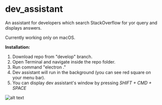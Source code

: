 # dev_assistant

An assistant for developers which search StackOverflow for yor query and displays answers.

Currently working only on macOS.

**Installation:** <br />
  1. Download repo from "develop" branch. <br />
  2. Open Terminal and navigate inside the repo folder. <br />
  3. Run command "electron ." <br />
  4. Dev assistant will run in the background (you can see red square on your menu bar). <br />
  5. You can display dev assistant's window by pressing *SHIFT + CMD + SPACE* <br />

![alt text](https://imgur.com/a/SCInTP9)
